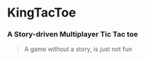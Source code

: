 # **KingTacToe**
### A Story-driven Multiplayer Tic Tac toe

> A game without a story, is just not fun

